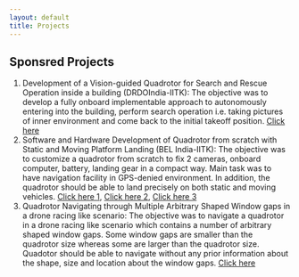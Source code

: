 ```yaml
---
layout: default
title: Projects
---
```


## Sponsred Projects

<ol class="square-bracket-list">
<!--  1 -->
  <li> <a class="highlighted">Development of a Vision-guided Quadrotor for Search and Rescue Operation inside a building (DRDOIndia-IITK):</a>
     The objective  was to develop a fully onboard implementable approach to autonomously entering into the building, perform search operation i.e. taking pictures of inner environment and come back to the initial takeoff position. 
<a href="https://drive.google.com/file/d/13ZDAT_loOBds6kapeothibOYbEM4yLAg/view?usp=sharing" class="highlighted">Click here</a>
 </li>
<!--  2 -->
  <li> <a class="highlighted">Software and Hardware Development of Quadrotor from scratch with Static and Moving Platform Landing (BEL India-IITK):</a>
The objective was to customize a quadrotor from scratch to fix 2 cameras, onboard computer, battery, landing gear in a compact way. Main task was to have navigation facility in GPS-denied environment. In addition, the quadrotor should be able to land precisely on both static and moving vehicles. 
<a href="https://youtu.be/u7ne7ttbsiQ" class="highlighted">Click here 1</a>,
<a href="https://youtu.be/Tj5Ua_ZYavU" class="highlighted">Click here 2</a>,
<a href="https://youtu.be/kRQjY3pkSIQ" class="highlighted">Click here 3</a>
</li>
<!--  3 -->
  <li> <a class="highlighted">Quadrotor Navigating through Multiple Arbitrary Shaped Window gaps in a drone racing like scenario:</a>
The objective was to navigate a quadrotor in a drone racing like scenario which contains a number of arbitrary shaped window gaps. Some window gaps are smaller than the quadrotor size whereas some are larger than the quadrotor size. Quadotor should be able to navigate without any prior information about the shape, size and location about the window gaps. 
<a href="https://youtu.be/qCYEBf6NKLg" class="highlighted">Click here</a>
</li>
</ol>
